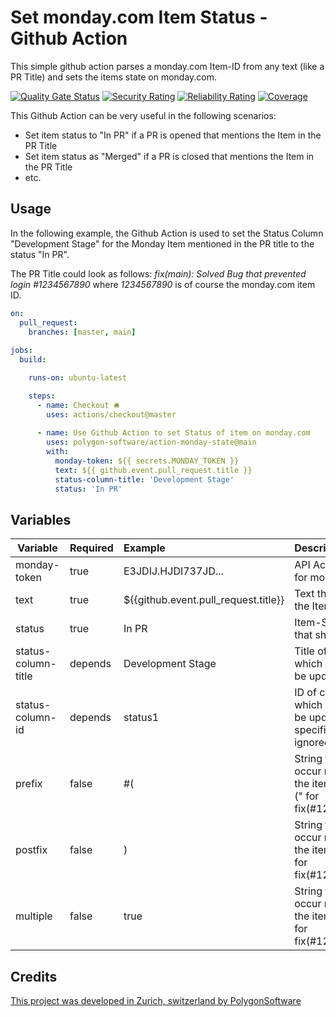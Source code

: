 # Set monday.com Item Status - Github Action

This simple github action parses a monday.com Item-ID from any text (like a PR Title) and sets the items state
on monday.com. 

[![Quality Gate Status](https://sonarcloud.io/api/project_badges/measure?project=polygon-software_action-monday-state&metric=alert_status)](https://sonarcloud.io/summary/new_code?id=polygon-software_action-monday-state)
[![Security Rating](https://sonarcloud.io/api/project_badges/measure?project=polygon-software_action-monday-state&metric=security_rating)](https://sonarcloud.io/summary/new_code?id=polygon-software_action-monday-state)
[![Reliability Rating](https://sonarcloud.io/api/project_badges/measure?project=polygon-software_action-monday-state&metric=reliability_rating)](https://sonarcloud.io/summary/new_code?id=polygon-software_action-monday-state)
[![Coverage](https://sonarcloud.io/api/project_badges/measure?project=polygon-software_action-monday-state&metric=coverage)](https://sonarcloud.io/summary/new_code?id=polygon-software_action-monday-state)


This Github Action can be very useful in the following scenarios:
- Set item status to "In PR" if a PR is opened that mentions the Item in the PR Title
- Set item status as "Merged" if a PR is closed that mentions the Item in the PR Title
- etc.

## Usage

In the following example, the Github Action is used to set the Status Column "Development Stage"
for the Monday Item mentioned in the PR title to the status "In PR". 

The PR Title could look as follows: *fix(main): Solved Bug that prevented login #1234567890*
where _1234567890_ is of course the monday.com item ID. 

```yaml
on:
  pull_request:
    branches: [master, main]
    
jobs:
  build:

    runs-on: ubuntu-latest

    steps:
      - name: Checkout 🛎
        uses: actions/checkout@master
          
      - name: Use Github Action to set Status of item on monday.com
        uses: polygon-software/action-monday-state@main
        with:
          monday-token: ${{ secrets.MONDAY_TOKEN }}
          text: ${{ github.event.pull_request.title }}
          status-column-title: 'Development Stage'
          status: 'In PR'
```

## Variables

| Variable            | Required     | Example                              | Description                                                                          |
|---------------------|:-------------|:-------------------------------------|:-------------------------------------------------------------------------------------|
| monday-token        | true         | E3JDIJ.HJDI737JD...                  | API Access token for monday.com                                                      |
| text                | true         | ${{github.event.pull_request.title}} | Text that includes the Item ID.                                                      |
| status              | true         | In PR                                | Item-Status text that shall be set                                                   |
| status-column-title | depends      | Development Stage                    | Title of column of which status shall be updated                                     |
| status-column-id    | depends      | status1                              | ID of column of which status shall be updated. If ID is specified, Title is ignored. |
| prefix              | false        | #(                                   | String that must occur right before the item ID, like "#(" for fix(#1234567890)      |
| postfix             | false        | )                                    | String that must occur right after the item ID, like ")" for fix(#1234567890)        |
| multiple            | false        | true                                 | String that must occur right after the item ID, like ")" for fix(#1234567890)        |

## Credits

[This project was developed in Zurich, switzerland by PolygonSoftware](https://polygon-software.ch/)
